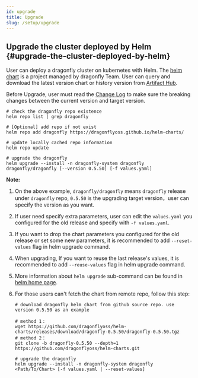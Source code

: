 ```yaml
---
id: upgrade
title: Upgrade
slug: /setup/upgrade
---
```


## Upgrade the cluster deployed by Helm {#upgrade-the-cluster-deployed-by-helm}

User can deploy a dragonfly cluster on kubernetes with Helm.
The [helm chart](https://github.com/dragonflyoss/helm-charts) is a project managed by dragonfly Team.
User can query and download the latest version chart or history version
from [Artifact Hub](https://artifacthub.io/packages/helm/dragonfly/dragonfly).

Before Upgrade, user must read the [Change Log](https://github.com/dragonflyoss/dragonfly/blob/main/CHANGELOG.md) to
make sure the breaking changes between the current version and target version.

```shell script
# check the dragonfly repo existence
helm repo list | grep dragonfly

# [Optional] add repo if not exist
helm repo add dragonfly https://dragonflyoss.github.io/helm-charts/

# update locally cached repo information
helm repo update

# upgrade the dragonfly
helm upgrade --install -n dragonfly-system dragonfly dragonfly/dragonfly [--version 0.5.50] [-f values.yaml]
```

**Note:**

1. On the above example, `dragonfly/dragonfly` means `dragonfly` release under `dragonfly` repo,
   `0.5.50` is the upgrading target version，user can specify the version as you want.
2. If user need specify extra parameters, user can edit the `values.yaml` you configured for the old release and
   specify with `-f values.yaml`.
3. If you want to drop the chart parameters you configured for the old release or set some new parameters,
   it is recommended to add `--reset-values` flag in helm upgrade command.
4. When upgrading, If you want to reuse the last release's values, it is recommended to add `--reuse-values` flag
   in helm upgrade command.
5. More information about `helm upgrade` sub-command
   can be found in [helm home page](https://helm.sh/docs/helm/helm_upgrade/).
6. For those users can't fetch the chart from remote repo, follow this step:

   ```shell script
   # download dragonfly helm chart from github source repo. use version 0.5.50 as an example

   # method 1：
   wget https://github.com/dragonflyoss/helm-charts/releases/download/dragonfly-0.5.50/dragonfly-0.5.50.tgz
   # method 2：
   git clone -b dragonfly-0.5.50 --depth=1  https://github.com/dragonflyoss/helm-charts.git

   # upgrade the dragonfly
   helm upgrade --install -n dragonfly-system dragonfly <Path/To/Chart> [-f values.yaml | --reset-values]
   ```
